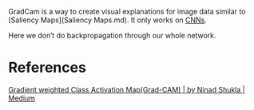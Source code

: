 GradCam is a way to create visual explanations for image data similar to  [Saliency Maps](Saliency Maps.md). It only works on [CNNs](../Glossary.md#CNN).

Here we don’t do backpropagation through our whole network. 

# References

[Gradient weighted Class Activation Map(Grad-CAM) | by Ninad Shukla | Medium](https://medium.com/@ninads79shukla/gradcam-73a752d368be)